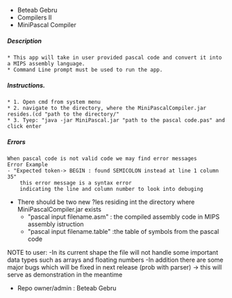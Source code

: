 
* Beteab Gebru
* Compilers II 
* MiniPascal Compiler

##### Description
    * This app will take in user provided pascal code and convert it into a MIPS assembly language.
    * Command Line prompt must be used to run the app. 

##### Instructions.
    * 1. Open cmd from system menu
    * 2. navigate to the directory, where the MiniPascalCompiler.jar resides.(cd "path to the directory/"
    * 3. Tyep: "java -jar MiniPascal.jar "path to the pascal code.pas" and click enter

 ##### Errors
    When pascal code is not valid code we may find error messages 
    Error Example
	- "Expected token-> BEGIN : found SEMICOLON instead at line 1 column 35"
		this error message is a syntax error 
		indicating the line and column number to look into debuging


* There should be two new ?les residing int the directory where MiniPascalCompiler.jar exists
   * "pascal input filename.asm" : the compiled assembly code in MIPS assembly istruction
   * "pascal input filename.table" :the table of symbols from the pascal code

NOTE to user:
-In its current shape the file will not handle some important data types such as arrays and floating numbers
-In addition there are some major bugs which will be fixed in next release (prob with parser)
	-> this will serve as demonstration in the meantime

 




* Repo owner/admin : Beteab Gebru 

